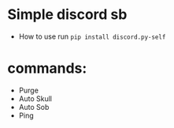 # Simple discord sb
- How to use 
run ``` pip install discord.py-self ```
# commands:
- Purge
- Auto Skull
- Auto Sob
- Ping 
